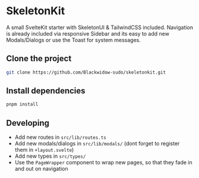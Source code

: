 # SkeletonKit

A small SvelteKit starter with SkeletonUI & TailwindCSS included.
Navigation is already included via responsive Sidebar and its easy to add new Modals/Dialogs or use the Toast for system messages.

## Clone the project

```bash
git clone https://github.com/Blackwidow-sudo/skeletonkit.git
```

## Install dependencies

```bash
pnpm install
```

## Developing

- Add new routes in `src/lib/routes.ts`
- Add new modals/dialogs in `src/lib/modals/` (dont forget to register them in `+layout.svelte`)
- Add new types in `src/types/`
- Use the `PageWrapper` component to wrap new pages, so that they fade in and out on navigation

